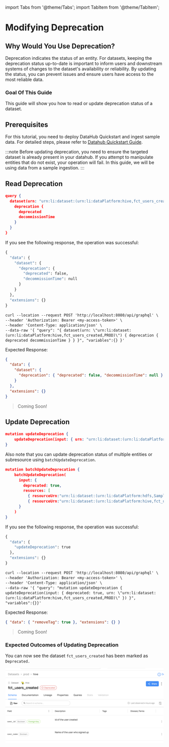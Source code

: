 import Tabs from '@theme/Tabs';
import TabItem from '@theme/TabItem';

# Modifying Deprecation

## Why Would You Use Deprecation?

Deprecation indicates the status of an entity. For datasets, keeping the deprecation status up-to-date is important to inform users and downstream systems of changes to the dataset's availability or reliability. By updating the status, you can prevent issues and ensure users have access to the most reliable data.

### Goal Of This Guide

This guide will show you how to read or update deprecation status of a dataset.

## Prerequisites

For this tutorial, you need to deploy DataHub Quickstart and ingest sample data.
For detailed steps, please refer to [Datahub Quickstart Guide](/docs/quickstart.md).

:::note
Before updating deprecation, you need to ensure the targeted dataset is already present in your datahub.
If you attempt to manipulate entities that do not exist, your operation will fail.
In this guide, we will be using data from a sample ingestion.
:::

## Read Deprecation

<Tabs>
<TabItem value="graphql" label="GraphQL" default>

```json
query {
  dataset(urn: "urn:li:dataset:(urn:li:dataPlatform:hive,fct_users_created,PROD)") {
    deprecation {
      deprecated
      decommissionTime
    }
  }
}
```

If you see the following response, the operation was successful:

```python
{
  "data": {
    "dataset": {
      "deprecation": {
        "deprecated": false,
        "decommissionTime": null
      }
    }
  },
  "extensions": {}
}
```

</TabItem>

<TabItem value="curl" label="Curl">

```shell
curl --location --request POST 'http://localhost:8080/api/graphql' \
--header 'Authorization: Bearer <my-access-token>' \
--header 'Content-Type: application/json' \
--data-raw '{ "query": "{ dataset(urn: \"urn:li:dataset:(urn:li:dataPlatform:hive,fct_users_created,PROD)\") { deprecation { deprecated decommissionTime } } }", "variables":{} }'
```

Expected Response:

```json
{
  "data": {
    "dataset": {
      "deprecation": { "deprecated": false, "decommissionTime": null }
    }
  },
  "extensions": {}
}
```

</TabItem>

<TabItem value="python" label="Python">

> Coming Soon!

</TabItem>
</Tabs>

## Update Deprecation

<Tabs>
<TabItem value="graphql" label="GraphQL" default>

```json
mutation updateDeprecation {
    updateDeprecation(input: { urn: "urn:li:dataset:(urn:li:dataPlatform:hive,fct_users_created,PROD)", deprecated: true })
}
```

Also note that you can update deprecation status of multiple entities or subresource using `batchUpdateDeprecation`.

```json
mutation batchUpdateDeprecation {
    batchUpdateDeprecation(
      input: {
        deprecated: true,
        resources: [
          { resourceUrn:"urn:li:dataset:(urn:li:dataPlatform:hdfs,SampleHdfsDataset,PROD)"} ,
          { resourceUrn:"urn:li:dataset:(urn:li:dataPlatform:hive,fct_users_created,PROD)"} ,]
      }
    )
}

```

If you see the following response, the operation was successful:

```python
{
  "data": {
    "updateDeprecation": true
  },
  "extensions": {}
}
```

</TabItem>

<TabItem value="curl" label="Curl">

```shell
curl --location --request POST 'http://localhost:8080/api/graphql' \
--header 'Authorization: Bearer <my-access-token>' \
--header 'Content-Type: application/json' \
--data-raw '{ "query": "mutation updateDeprecation { updateDeprecation(input: { deprecated: true, urn: \"urn:li:dataset:(urn:li:dataPlatform:hive,fct_users_created,PROD)\" }) }", "variables":{}}'
```

Expected Response:

```json
{ "data": { "removeTag": true }, "extensions": {} }
```

</TabItem>

<TabItem value="python" label="Python">

> Coming Soon!

</TabItem>
</Tabs>

### Expected Outcomes of Updating Deprecation

You can now see the dataset `fct_users_created` has been marked as `Deprecated.`

![tag-removed](../../imgs/apis/tutorials/deprecation-updated.png)
